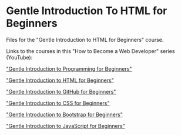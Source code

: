 # Gentle Introduction To HTML for Beginners
Files for the "Gentle Introduction to HTML for Beginners" course.

Links to the courses in this "How to Become a Web Developer" series (YouTube):

["Gentle Introduction to Programming for Beginners"](https://www.youtube.com/playlist?list=PLErOmyzRKOCrO9bwM1931IY8S3iWfhrr8)

["Gentle Introduction to HTML for Beginners"](https://www.youtube.com/playlist?list=PLErOmyzRKOCpmPEZIkblP-0sNufXbvXJL)

["Gentle Introduction to GitHub for Beginners"](https://www.youtube.com/playlist?list=PLErOmyzRKOCoLfGDg91NbuGlRahF5mElq)

["Gentle Introduction to CSS for Beginners"](https://www.youtube.com/playlist?list=PLErOmyzRKOCptjkM-mOfveYlgKQEx1AAf)

["Gentle Introduction to Bootstrap for Beginners"](https://www.youtube.com/playlist?list=PLErOmyzRKOCr47pRGOswKcgzGyetNRdHZ)

["Gentle Introduction to JavaScript for Beginners"](https://www.youtube.com/playlist?list=PLErOmyzRKOCpmitTOazq3_p74Y-yTQB6A)
